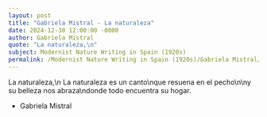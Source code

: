 ```yaml
---
layout: post
title: "Gabriela Mistral - La naturaleza"
date: 2024-12-30 12:00:00 -0000
author: Gabriela Mistral
quote: "La naturaleza,\n"
subject: Modernist Nature Writing in Spain (1920s)
permalink: /Modernist Nature Writing in Spain (1920s)/Gabriela Mistral/Gabriela Mistral - La naturaleza
---
```


La naturaleza,\n
La naturaleza es un canto\nque resuena en el pecho\n\ny su belleza nos abraza\ndonde todo encuentra su hogar.

- Gabriela Mistral
